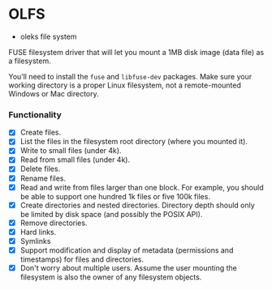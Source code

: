 # OLFS 
- oleks file system

FUSE filesystem driver that will let you mount a 1MB disk image (data file) as a filesystem.

You’ll need to install the `fuse` and `libfuse-dev` packages. Make sure your working directory is a proper Linux filesystem, not a remote-mounted Windows or Mac directory.

### Functionality
- [x] Create files.
- [x] List the files in the filesystem root directory (where you mounted it).
- [x] Write to small files (under 4k).
- [x] Read from small files (under 4k).
- [x] Delete files.
- [x] Rename files.
- [x] Read and write from files larger than one block. For example, you should be able to support one hundred 1k files or five 100k files.
- [x] Create directories and nested directories. Directory depth should only be limited by disk space (and possibly the POSIX API).
- [x] Remove directories.
- [x] Hard links.
- [x] Symlinks
- [x] Support modification and display of metadata (permissions and timestamps) for files and directories.
- [x] Don't worry about multiple users. Assume the user mounting the filesystem is also the owner of any filesystem objects.
